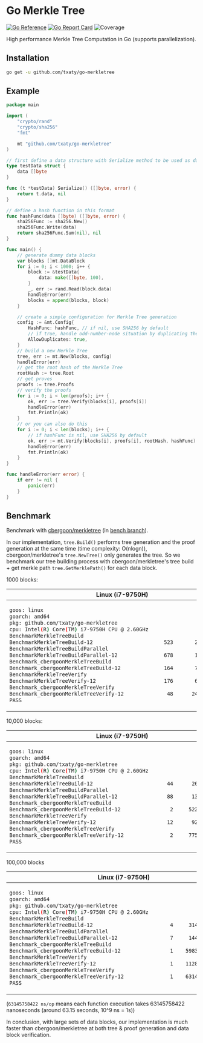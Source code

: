# Go Merkle Tree

[![Go Reference](https://pkg.go.dev/badge/github.com/txaty/go-merkletree.svg)](https://pkg.go.dev/github.com/txaty/go-merkletree)
[![Go Report Card](https://goreportcard.com/badge/github.com/txaty/go-merkletree)](https://goreportcard.com/report/github.com/txaty/go-merkletree)
![Coverage](https://img.shields.io/badge/Coverage-87.2%25-brightgreen)

High performance Merkle Tree Computation in Go (supports parallelization).

## Installation

```bash
go get -u github.com/txaty/go-merkletree
```

## Example

```go
package main

import (
    "crypto/rand"
    "crypto/sha256"
    "fmt"

    mt "github.com/txaty/go-merkletree"
)

// first define a data structure with Serialize method to be used as data block
type testData struct {
    data []byte
}

func (t *testData) Serialize() ([]byte, error) {
    return t.data, nil
}

// define a hash function in this format
func hashFunc(data []byte) ([]byte, error) {
    sha256Func := sha256.New()
    sha256Func.Write(data)
    return sha256Func.Sum(nil), nil
}

func main() {
    // generate dummy data blocks
    var blocks []mt.DataBlock
    for i := 0; i < 1000; i++ {
        block := &testData{
            data: make([]byte, 100),
        }
        _, err := rand.Read(block.data)
        handleError(err)
        blocks = append(blocks, block)
    }

    // create a simple configuration for Merkle Tree generation
    config := &mt.Config{
        HashFunc: hashFunc, // if nil, use SHA256 by default
        // if true, handle odd-number-node situation by duplicating the last node
        AllowDuplicates: true,
    }
    // build a new Merkle Tree
    tree, err := mt.New(blocks, config)
    handleError(err)
    // get the root hash of the Merkle Tree
    rootHash := tree.Root
    // get proves
    proofs := tree.Proofs
    // verify the proofs
    for i := 0; i < len(proofs); i++ {
        ok, err := tree.Verify(blocks[i], proofs[i])
        handleError(err)
        fmt.Println(ok)
    }
    // or you can also do this
    for i := 0; i < len(blocks); i++ {
        // if hashFunc is nil, use SHA256 by default
        ok, err := mt.Verify(blocks[i], proofs[i], rootHash, hashFunc)
        handleError(err)
        fmt.Println(ok)
    }
}

func handleError(err error) {
    if err != nil {
        panic(err)
    }
}
```

## Benchmark

Benchmark with [cbergoon/merkletree](https://github.com/cbergoon/merkletree) (in [bench branch](https://github.com/cbergoon/merkletree)).

In our implementation, ```tree.Build()``` performs tree generation and the proof generation at the same time (time complexity: O(nlogn)), cbergoon/merkletree's ```tree.NewTree()``` only generates the tree. So we benchmark our tree building process with cbergoon/merkletree's tree build + get merkle path ```tree.GetMerklePath()``` for each data block.

1000 blocks:

<table>
<thead><tr><th>Linux (i7-9750H)</th><th>M1 Macbook Air</th></tr></thead>
<tbody>
<tr><td>

```bash
goos: linux
goarch: amd64
pkg: github.com/txaty/go-merkletree
cpu: Intel(R) Core(TM) i7-9750H CPU @ 2.60GHz
BenchmarkMerkleTreeBuild
BenchmarkMerkleTreeBuild-12                       523       2221038 ns/op
BenchmarkMerkleTreeBuildParallel
BenchmarkMerkleTreeBuildParallel-12               678       1758174 ns/op
Benchmark_cbergoonMerkleTreeBuild
Benchmark_cbergoonMerkleTreeBuild-12              164       7193082 ns/op
BenchmarkMerkleTreeVerify
BenchmarkMerkleTreeVerify-12                      176       6787151 ns/op
Benchmark_cbergoonMerkleTreeVerify
Benchmark_cbergoonMerkleTreeVerify-12              48      24503759 ns/op
PASS
```

</td><td>

```bash
goos: darwin
goarch: arm64
pkg: github.com/txaty/go-merkletree
BenchmarkMerkleTreeBuild
BenchmarkMerkleTreeBuild-8                     1926        621450 ns/op
BenchmarkMerkleTreeBuildParallel
BenchmarkMerkleTreeBuildParallel-8             1980        597595 ns/op
Benchmark_cbergoonMerkleTreeBuild
Benchmark_cbergoonMerkleTreeBuild-8             416       2873425 ns/op
BenchmarkMerkleTreeVerify
BenchmarkMerkleTreeVerify-8                    1024       1162340 ns/op
Benchmark_cbergoonMerkleTreeVerify
Benchmark_cbergoonMerkleTreeVerify-8            198       6064883 ns/op
PASS
```

</td></tr>
</tbody></table>

10,000 blocks:

<table>
<thead><tr><th>Linux (i7-9750H)</th><th>M1 Macbook Air</th></tr></thead>
<tbody>
<tr><td>

```bash
goos: linux
goarch: amd64
pkg: github.com/txaty/go-merkletree
cpu: Intel(R) Core(TM) i7-9750H CPU @ 2.60GHz
BenchmarkMerkleTreeBuild
BenchmarkMerkleTreeBuild-12                        44      26247088 ns/op
BenchmarkMerkleTreeBuildParallel
BenchmarkMerkleTreeBuildParallel-12                88      13200423 ns/op
Benchmark_cbergoonMerkleTreeBuild
Benchmark_cbergoonMerkleTreeBuild-12                2     522912836 ns/op
BenchmarkMerkleTreeVerify
BenchmarkMerkleTreeVerify-12                       12      92832728 ns/op
Benchmark_cbergoonMerkleTreeVerify
Benchmark_cbergoonMerkleTreeVerify-12               2     775982655 ns/op
PASS
```

</td><td>

```bash
goos: darwin
goarch: arm64
pkg: github.com/txaty/go-merkletree
BenchmarkMerkleTreeBuild
BenchmarkMerkleTreeBuild-8                      150       7583059 ns/op
BenchmarkMerkleTreeBuildParallel
BenchmarkMerkleTreeBuildParallel-8              193       6213593 ns/op
Benchmark_cbergoonMerkleTreeBuild
Benchmark_cbergoonMerkleTreeBuild-8               5     231274467 ns/op
BenchmarkMerkleTreeVerify
BenchmarkMerkleTreeVerify-8                      72      16243839 ns/op
Benchmark_cbergoonMerkleTreeVerify
Benchmark_cbergoonMerkleTreeVerify-8              4     282454323 ns/op
PASS
```

</td></tr>
</tbody></table>

100,000 blocks

<table>
<thead><tr><th>Linux (i7-9750H)</th><th>M1 Macbook Air</th></tr></thead>
<tbody>
<tr><td>

```bash
goos: linux
goarch: amd64
pkg: github.com/txaty/go-merkletree
cpu: Intel(R) Core(TM) i7-9750H CPU @ 2.60GHz
BenchmarkMerkleTreeBuild
BenchmarkMerkleTreeBuild-12                         4     314272598 ns/op
BenchmarkMerkleTreeBuildParallel
BenchmarkMerkleTreeBuildParallel-12                 7     144025900 ns/op
Benchmark_cbergoonMerkleTreeBuild
Benchmark_cbergoonMerkleTreeBuild-12                1    59839840747 ns/op
BenchmarkMerkleTreeVerify
BenchmarkMerkleTreeVerify-12                        1    1128593176 ns/op
Benchmark_cbergoonMerkleTreeVerify
Benchmark_cbergoonMerkleTreeVerify-12               1    63145758422 ns/op
PASS
```

</td><td>

```bash
goos: darwin
goarch: arm64
pkg: github.com/txaty/go-merkletree
BenchmarkMerkleTreeBuild
BenchmarkMerkleTreeBuild-8                       12      99413837 ns/op
BenchmarkMerkleTreeBuildParallel
BenchmarkMerkleTreeBuildParallel-8               14      77042113 ns/op
Benchmark_cbergoonMerkleTreeBuild
Benchmark_cbergoonMerkleTreeBuild-8               1    29609023292 ns/op
BenchmarkMerkleTreeVerify
BenchmarkMerkleTreeVerify-8                       6     193811917 ns/op
Benchmark_cbergoonMerkleTreeVerify
Benchmark_cbergoonMerkleTreeVerify-8              1    30393054541 ns/op
PASS
```

</td></tr>
</tbody></table>

(```63145758422 ns/op``` means each function execution takes 63145758422 nanoseconds (around 63.15 seconds, 10^9 ns = 1s))

In conclusion, with large sets of data blocks, our implementation is much faster than cbergoon/merkletree at both tree & proof generation and data block verification.
